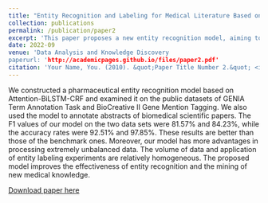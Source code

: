 ```yaml
---
title: "Entity Recognition and Labeling for Medical Literature Based on Neural Network"
collection: publications
permalink: /publication/paper2
excerpt: 'This paper proposes a new entity recognition model, aiming to find new knowledge effectively and improve the utilization of medical papers.'
date: 2022-09
venue: 'Data Analysis and Knowledge Discovery
paperurl: 'http://academicpages.github.io/files/paper2.pdf'
citation: 'Your Name, You. (2010). &quot;Paper Title Number 2.&quot; <i>Journal 1</i>. 1(2).'
---
```

We constructed a pharmaceutical entity recognition model based on Attention-BiLSTM-CRF and examined it on the public datasets of GENIA Term Annotation Task and BioCreative II Gene Mention Tagging. We also used the model to annotate abstracts of biomedical scientific papers. The F1 values of our model on the two data sets were 81.57% and 84.23%, while the accuracy rates were 92.51% and 97.85%. These results are better than those of the benchmark ones. Moreover, our model has more advantages in processing extremely unbalanced data. The volume of data and application of entity labeling experiments are relatively homogeneous. The proposed model improves the effectiveness of entity recognition and the mining of new medical knowledge.

[Download paper here](http://xinyu0610.github.io/files/paper2.pdf)
